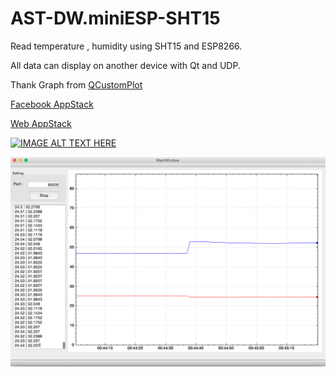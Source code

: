 # AST-DW.miniESP-SHT15

Read temperature , humidity using SHT15 and ESP8266.

All data can display on another device with Qt and UDP.

Thank Graph from [QCustomPlot](http://qcustomplot.com)

[Facebook AppStack](http://www.facebook.com/appstack.cc)


[Web AppStack](http://www.appstack.cc)


[![IMAGE ALT TEXT HERE](http://img.youtube.com/vi/_0zwRfFiiNA/0.jpg)](https://www.youtube.com/watch?v=_0zwRfFiiNA)

![all text](https://raw.githubusercontent.com/AppStackCC/AST-DW.miniESP-SHT15/master/example.png )
